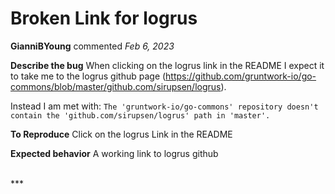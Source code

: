 # Broken Link for logrus

**GianniBYoung** commented *Feb 6, 2023*

<!--
Have any questions? Check out the contributing docs at https://gruntwork.notion.site/Gruntwork-Coding-Methodology-02fdcd6e4b004e818553684760bf691e,
or ask in this issue and a Gruntwork core maintainer will be happy to help :)
-->

**Describe the bug**
When clicking on the logrus link in the README I expect it to take me to the logrus github page (https://github.com/gruntwork-io/go-commons/blob/master/github.com/sirupsen/logrus).

Instead I am met with:
`The 'gruntwork-io/go-commons' repository doesn't contain the 'github.com/sirupsen/logrus' path in 'master'. `

**To Reproduce**
Click on the logrus Link in the README


**Expected behavior**
A working link to logrus github

<br />
***


